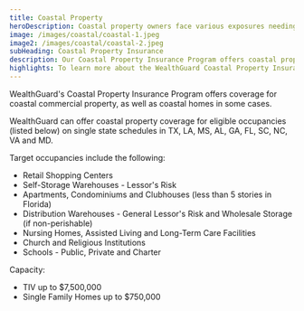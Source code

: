 ```yaml
---
title: Coastal Property
heroDescription: Coastal property owners face various exposures needing several different forms of insurance. With the Coastal Property Program, coverages can be consolidated into one package policy.
image: /images/coastal/coastal-1.jpeg
image2: /images/coastal/coastal-2.jpeg
subHeading: Coastal Property Insurance
description: Our Coastal Property Insurance Program offers coastal property and casualty insurance coverage in one package. Coverage enhancements can include Deductible Buy-Down for Wind/Hail, Commercial Terrorism (Not TRIA), Cargo and Storage, and Active Assailant insurance.
highlights: To learn more about the WealthGuard Coastal Property Insurance Program and application requirements, please contact WealthGuard below.
---
```


WealthGuard's Coastal Property Insurance Program offers coverage for coastal commercial property, as well as coastal homes in some cases.

WealthGuard can offer coastal property coverage for eligible occupancies (listed below) on single state schedules in TX, LA, MS, AL, GA, FL, SC, NC, VA and MD.

Target occupancies include the following:

- Retail Shopping Centers
- Self-Storage Warehouses - Lessor's Risk
- Apartments, Condominiums and Clubhouses (less than 5 stories in Florida)
- Distribution Warehouses - General Lessor's Risk and Wholesale Storage (if non-perishable)
- Nursing Homes, Assisted Living and Long-Term Care Facilities
- Church and Religious Institutions
- Schools - Public, Private and Charter

Capacity:

- TIV up to $7,500,000
- Single Family Homes up to $750,000
